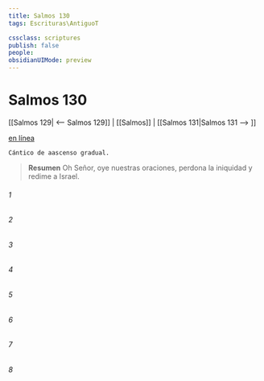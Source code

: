 ```yaml
---
title: Salmos 130
tags: Escrituras\AntiguoT

cssclass: scriptures
publish: false
people:
obsidianUIMode: preview
---
```


# Salmos 130
[[Salmos 129| <-- Salmos 129]] | [[Salmos]] | [[Salmos 131|Salmos 131 --> ]]

[en línea](https://churchofjesuschrist.org/study/scriptures/ot/ps/130?lang=spa)

```
Cántico de aascenso gradual.
```

> __Resumen__
Oh Señor, oye nuestras oraciones, perdona la iniquidad y redime a Israel.

###### 1 


###### 2 


###### 3 


###### 4 


###### 5 


###### 6 


###### 7 


###### 8 


